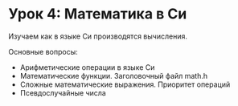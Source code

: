 # Урок 4: Математика в Си

Изучаем как в языке Си производятся вычисления.

Основные вопросы:
- Арифметические операции в языке Си
- Математические функции. Заголовочный файл math.h
- Сложные математические выражения. Приоритет операций
- Псевдослучайные числа